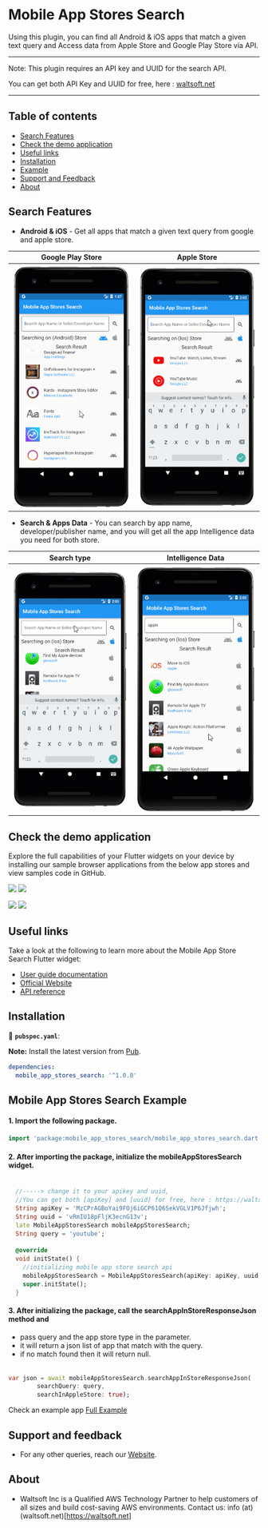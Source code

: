 # Mobile App Stores Search

Using this plugin, you can find all Android & iOS apps that match a given text query and Access data from Apple Store and Google Play Store via API.

--------------------------------------------------------------------------
Note: This plugin requires an API key and UUID for the search API.

You can get both API Key and UUID for free, here : [waltsoft.net](https://waltsoft.net/mobile_store_search_api)

----------------------------------------------------------------------------

## Table of contents
* [Search Features](#search-features)
* [Check the demo application](#check-the-demo-application)
* [Useful links](#useful-links)
* [Installation](#installation)
* [Example](#mobile-app-stores-search-example)
* [Support and Feedback](#support-and-feedback)
* [About](#support-and-feedback)

## Search Features

* **Android & iOS** - Get all apps that match a given text query from google and apple store.

 Google Play Store  | Apple Store 
 -------------------------------| ------------------------------ 
 ![style1](screenshot_demo/google_store_search.gif) | ![style10](screenshot_demo/apple_store_search.gif)  
 
* **Search & Apps Data** - You can search by app name, developer/publisher name, and you will get all the app Intelligence data you need for both store.

 Search type  | Intelligence Data
 -------------|------------------ 
 ![style1](screenshot_demo/seller_or_developer_search.gif) | ![style10](screenshot_demo/app_details.gif)  
 

## Check the demo application

Explore the full capabilities of your Flutter widgets on your device by installing our sample browser applications from the below app stores and view samples code in GitHub.


  <a href="https://github.com/awsdataarchitect/mobile_app_stores_search"><img src="https://firebasestorage.googleapis.com/v0/b/notifications-tracker.appspot.com/o/google_play_demo.png?alt=media&token=f9400974-5334-4381-981e-b4616cb7e56d"/></a>
  <a href="https://github.com/awsdataarchitect/mobile_app_stores_search"><img src="https://firebasestorage.googleapis.com/v0/b/notifications-tracker.appspot.com/o/ios_demo.png?alt=media&token=1916b62e-caec-4ba8-8e4e-321b555f0ed2"/></a>
  
  <a href="https://waltsoft.net/mobile_store_search_api/api_demo"><img src="https://firebasestorage.googleapis.com/v0/b/notifications-tracker.appspot.com/o/web_demo.png?alt=media&token=60d49e0a-0ec3-41a1-abab-3413ee1e00c7"/></a> 
  <a href="https://github.com/awsdataarchitect/mobile_app_stores_search"><img src="https://firebasestorage.googleapis.com/v0/b/notifications-tracker.appspot.com/o/github.png?alt=media&token=60a69a19-0266-41d5-a8ab-1755b2a92139"/></a>


## Useful links
Take a look at the following to learn more about the Mobile App Store Search Flutter widget:

* [User guide documentation](https://waltsoft.net/mobile_store_search_api/api_doc)
* [Official Website](https://waltsoft.net/)
* [API reference](https://waltsoft.net/mobile_store_search_api/api_doc)

## Installation
 📂 **`pubspec.yaml`**:

**Note:** Install the latest version from [Pub](https://pub.dev/).

```yaml
dependencies:
  mobile_app_stores_search: '^1.0.0'
```
## Mobile App Stores Search Example


#### 1. Import the following package.

```dart
import 'package:mobile_app_stores_search/mobile_app_stores_search.dart';
```

#### 2. After importing the package, initialize the **mobileAppStoresSearch** widget.

```dart

  //-----> change it to your apikey and uuid,
  //You can get both [apiKey] and [uuid] for free, here : https://waltsoft.net/mobile_store_search_api <-----//
  String apiKey = 'MzCPrAGBoYai9FOj6iGCP61Q6SekVGLV1P6Jfjwh';
  String uuid = 'vRmIU18pFljK3ecnG13v';
  late MobileAppStoresSearch mobileAppStoresSearch;
  String query = 'youtube';

  @override
  void initState() {
    //initializing mobile app store search api
    mobileAppStoresSearch = MobileAppStoresSearch(apiKey: apiKey, uuid: uuid);
    super.initState();
  }
```
#### 3. After initializing the package, call the **searchAppInStoreResponseJson** method and
* pass query and the app store type in the parameter.
* it will return a json list of app that match with the query.
* if no match found then it will return null.
```dart

var json = await mobileAppStoresSearch.searchAppInStoreResponseJson(
        searchQuery: query,
        searchInAppleStore: true);

```

Check an example app [Full Example](https://github.com/awsdataarchitect/mobile_app_stores_search/blob/main/example/lib/main.dart)
## Support and feedback

* For any other queries, reach our [Website](https://waltsoft.net).

## About

* Waltsoft Inc is a Qualified AWS Technology Partner to help customers of all sizes and build cost-saving AWS environments. Contact us: info (at) (waltsoft.net)[https://waltsoft.net]

